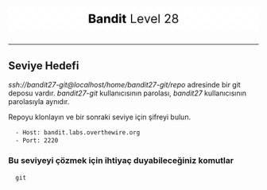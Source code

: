 # ![Bandit Level 28](https://github.com/YunusEmreAlps/Scenarios/blob/master/ctf-bandit/assets/Bandit28.png?raw=true)

---

## Seviye Hedefi

*ssh://bandit27-git@localhost/home/bandit27-git/repo* adresinde bir git deposu vardır. *bandit27-git* kullanıcısının parolası, *bandit27* kullanıcısının parolasıyla aynıdır.

Repoyu klonlayın ve bir sonraki seviye için şifreyi bulun.

``` {.sh}
  - Host: bandit.labs.overthewire.org
  - Port: 2220
```

### Bu seviyeyi çözmek için ihtiyaç duyabileceğiniz komutlar

``` {.sh}
  git
```
